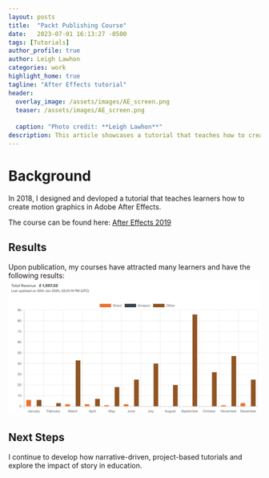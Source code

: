 ```yaml
---
layout: posts
title:  "Packt Publishing Course"
date:   2023-07-01 16:13:27 -0500
tags: [Tutorials]
author_profile: true
author: Leigh Lawhon
categories: work
highlight_home: true
tagline: "After Effects tutorial"
header:
  overlay_image: /assets/images/AE_screen.png
  teaser: /assets/images/AE_screen.png
  
  caption: "Photo credit: **Leigh Lawhon**"
description: This article showcases a tutorial that teaches how to create motion graphics in After Effects.
---
```


# Background
In 2018, I designed and devloped a tutorial that teaches learners how to create motion graphics in Adobe After Effects.

The course can be found here: [After Effects 2019](https://www.packtpub.com/en-us/product/getting-started-with-adobe-after-effects-cc-2019-9781838986841)

## Results
Upon publication, my courses have attracted many learners and have the following results:
![LinkedIn Stats](/assets/images/Packt_royalties.png)

## Next Steps
I continue to develop how narrative-driven, project-based tutorials and explore the impact of story in education. 

